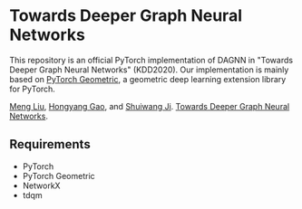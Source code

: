 # Towards Deeper Graph Neural Networks
This repository is an official PyTorch implementation of DAGNN in "Towards Deeper Graph Neural Networks" (KDD2020). Our implementation is mainly based on [PyTorch Geometric](https://pytorch-geometric.readthedocs.io/en/latest/), a geometric deep learning extension library for PyTorch.  
  
  
[Meng Liu](https://mengliu1998.github.io), [Hongyang Gao](http://people.tamu.edu/~hongyang.gao/), and [Shuiwang Ji](http://people.tamu.edu/~sji/). [Towards Deeper Graph Neural Networks]().  

## Requirements
* PyTorch
* PyTorch Geometric
* NetworkX
* tdqm

